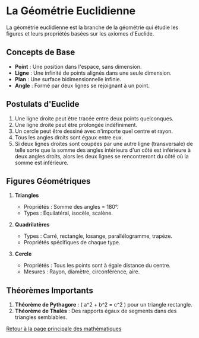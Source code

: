 # La Géométrie Euclidienne

La géométrie euclidienne est la branche de la géométrie qui étudie les figures et leurs propriétés basées sur les axiomes d'Euclide.

## Concepts de Base

- **Point** : Une position dans l'espace, sans dimension.
- **Ligne** : Une infinité de points alignés dans une seule dimension.
- **Plan** : Une surface bidimensionnelle infinie.
- **Angle** : Formé par deux lignes se rejoignant à un point.

## Postulats d'Euclide

1. Une ligne droite peut être tracée entre deux points quelconques.
2. Une ligne droite peut être prolongée indéfiniment.
3. Un cercle peut être dessiné avec n'importe quel centre et rayon.
4. Tous les angles droits sont égaux entre eux.
5. Si deux lignes droites sont coupées par une autre ligne (transversale) de telle sorte que la somme des angles intérieurs d'un côté est inférieure à deux angles droits, alors les deux lignes se rencontreront du côté où la somme est inférieure.

## Figures Géométriques

1. **Triangles**
   - Propriétés : Somme des angles = 180°.
   - Types : Équilatéral, isocèle, scalène.

2. **Quadrilatères**
   - Types : Carré, rectangle, losange, parallélogramme, trapèze.
   - Propriétés spécifiques de chaque type.

3. **Cercle**
   - Propriétés : Tous les points sont à égale distance du centre.
   - Mesures : Rayon, diamètre, circonférence, aire.

## Théorèmes Importants

1. **Théorème de Pythagore** : \( a^2 + b^2 = c^2 \) pour un triangle rectangle.
2. **Théorème de Thalès** : Des rapports égaux de segments dans des triangles semblables.

[Retour à la page principale des mathématiques](maths.md)
